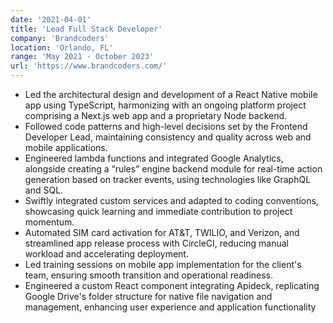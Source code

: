 ```yaml
---
date: '2021-04-01'
title: 'Lead Full Stack Developer'
company: 'Brandcoders'
location: 'Orlando, FL'
range: 'May 2021 - October 2023'
url: 'https://www.brandcoders.com/'
---
```


- Led the architectural design and development of a React
  Native mobile app using TypeScript, harmonizing with an
  ongoing platform project comprising a Next.js web app
  and a proprietary Node backend.
- Followed code patterns and high-level decisions set by the
  Frontend Developer Lead, maintaining consistency and
  quality across web and mobile applications.
- Engineered lambda functions and integrated Google
  Analytics, alongside creating a “rules” engine backend
  module for real-time action generation based on tracker
  events, using technologies like GraphQL and SQL.
- Swiftly integrated custom services and adapted to
  coding conventions, showcasing quick learning and
  immediate contribution to project momentum.
- Automated SIM card activation for AT&T, TWILIO, and
  Verizon, and streamlined app release process with
  CircleCI, reducing manual workload and accelerating
  deployment.
- Led training sessions on mobile app implementation
  for the client's team, ensuring smooth transition and
  operational readiness.
- Engineered a custom React component integrating
  Apideck, replicating Google Drive's folder structure for
  native file navigation and management, enhancing
  user experience and application functionality
